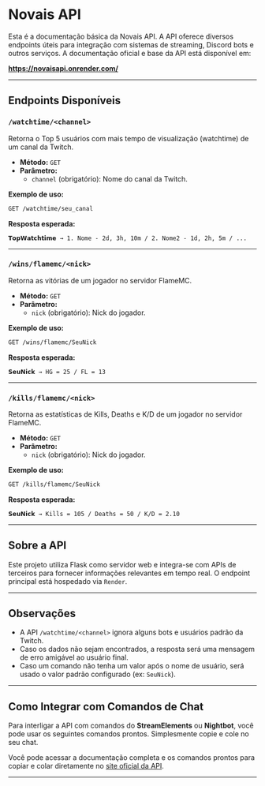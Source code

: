 
# Novais API

Esta é a documentação básica da Novais API. A API oferece diversos endpoints úteis para integração com sistemas de streaming, Discord bots e outros serviços. A documentação oficial e base da API está disponível em:

**https://novaisapi.onrender.com/**

---

## Endpoints Disponíveis

### `/watchtime/<channel>`

Retorna o Top 5 usuários com mais tempo de visualização (watchtime) de um canal da Twitch.

- **Método:** `GET`
- **Parâmetro:** 
  - `channel` (obrigatório): Nome do canal da Twitch.

**Exemplo de uso:**
```bash
GET /watchtime/seu_canal
```

**Resposta esperada:**
```
𝗧𝗼𝗽𝗪𝗮𝘁𝗰𝗵𝘁𝗶𝗺𝗲 → 1. Nome - 2d, 3h, 10m / 2. Nome2 - 1d, 2h, 5m / ...
```

---

### `/wins/flamemc/<nick>`

Retorna as vitórias de um jogador no servidor FlameMC.

- **Método:** `GET`
- **Parâmetro:** 
  - `nick` (obrigatório): Nick do jogador.

**Exemplo de uso:**
```bash
GET /wins/flamemc/SeuNick
```

**Resposta esperada:**
```
𝗦𝗲𝘂𝗡𝗶𝗰𝗸 → HG = 25 / FL = 13
```

---

### `/kills/flamemc/<nick>`

Retorna as estatísticas de Kills, Deaths e K/D de um jogador no servidor FlameMC.

- **Método:** `GET`
- **Parâmetro:** 
  - `nick` (obrigatório): Nick do jogador.

**Exemplo de uso:**
```bash
GET /kills/flamemc/SeuNick
```

**Resposta esperada:**
```
𝗦𝗲𝘂𝗡𝗶𝗰𝗸 → Kills = 105 / Deaths = 50 / K/D = 2.10
```

---

## Sobre a API

Este projeto utiliza Flask como servidor web e integra-se com APIs de terceiros para fornecer informações relevantes em tempo real. O endpoint principal está hospedado via `Render`.

---

## Observações

- A API `/watchtime/<channel>` ignora alguns bots e usuários padrão da Twitch.
- Caso os dados não sejam encontrados, a resposta será uma mensagem de erro amigável ao usuário final.
- Caso um comando não tenha um valor após o nome de usuário, será usado o valor padrão configurado (ex: `SeuNick`).

---

## Como Integrar com Comandos de Chat

Para interligar a API com comandos do **StreamElements** ou **Nightbot**, você pode usar os seguintes comandos prontos. Simplesmente copie e cole no seu chat. 

Você pode acessar a documentação completa e os comandos prontos para copiar e colar diretamente no [site oficial da API](https://novaisapi.onrender.com).

---

